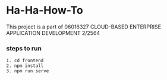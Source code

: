 # Ha-Ha-How-To
This project is a part of 06016327 CLOUD-BASED ENTERPRISE APPLICATION DEVELOPMENT 2/2564

### steps to run
```
1. cd frontend
2. npm install
3. npm run serve
```
